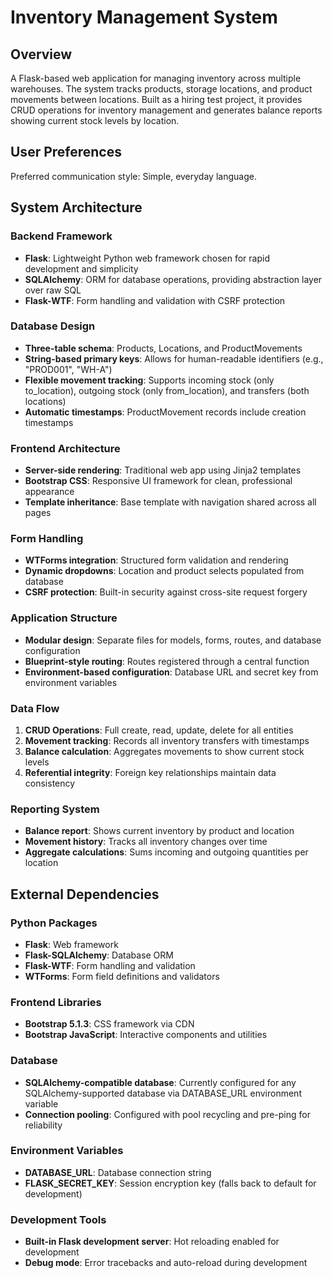 # Inventory Management System

## Overview

A Flask-based web application for managing inventory across multiple warehouses. The system tracks products, storage locations, and product movements between locations. Built as a hiring test project, it provides CRUD operations for inventory management and generates balance reports showing current stock levels by location.

## User Preferences

Preferred communication style: Simple, everyday language.

## System Architecture

### Backend Framework
- **Flask**: Lightweight Python web framework chosen for rapid development and simplicity
- **SQLAlchemy**: ORM for database operations, providing abstraction layer over raw SQL
- **Flask-WTF**: Form handling and validation with CSRF protection

### Database Design
- **Three-table schema**: Products, Locations, and ProductMovements
- **String-based primary keys**: Allows for human-readable identifiers (e.g., "PROD001", "WH-A")
- **Flexible movement tracking**: Supports incoming stock (only to_location), outgoing stock (only from_location), and transfers (both locations)
- **Automatic timestamps**: ProductMovement records include creation timestamps

### Frontend Architecture
- **Server-side rendering**: Traditional web app using Jinja2 templates
- **Bootstrap CSS**: Responsive UI framework for clean, professional appearance
- **Template inheritance**: Base template with navigation shared across all pages

### Form Handling
- **WTForms integration**: Structured form validation and rendering
- **Dynamic dropdowns**: Location and product selects populated from database
- **CSRF protection**: Built-in security against cross-site request forgery

### Application Structure
- **Modular design**: Separate files for models, forms, routes, and database configuration
- **Blueprint-style routing**: Routes registered through a central function
- **Environment-based configuration**: Database URL and secret key from environment variables

### Data Flow
1. **CRUD Operations**: Full create, read, update, delete for all entities
2. **Movement tracking**: Records all inventory transfers with timestamps
3. **Balance calculation**: Aggregates movements to show current stock levels
4. **Referential integrity**: Foreign key relationships maintain data consistency

### Reporting System
- **Balance report**: Shows current inventory by product and location
- **Movement history**: Tracks all inventory changes over time
- **Aggregate calculations**: Sums incoming and outgoing quantities per location

## External Dependencies

### Python Packages
- **Flask**: Web framework
- **Flask-SQLAlchemy**: Database ORM
- **Flask-WTF**: Form handling and validation
- **WTForms**: Form field definitions and validators

### Frontend Libraries
- **Bootstrap 5.1.3**: CSS framework via CDN
- **Bootstrap JavaScript**: Interactive components and utilities

### Database
- **SQLAlchemy-compatible database**: Currently configured for any SQLAlchemy-supported database via DATABASE_URL environment variable
- **Connection pooling**: Configured with pool recycling and pre-ping for reliability

### Environment Variables
- **DATABASE_URL**: Database connection string
- **FLASK_SECRET_KEY**: Session encryption key (falls back to default for development)

### Development Tools
- **Built-in Flask development server**: Hot reloading enabled for development
- **Debug mode**: Error tracebacks and auto-reload during development
